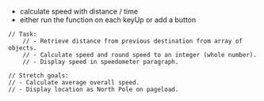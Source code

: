 - calculate speed with distance / time
- either run the function on each keyUp or add a button
```
// Task:
    // - Retrieve distance from previous destination from array of objects.
    // - Calculate speed and round speed to an integer (whole number).
    // - Display speed in speedometer paragraph.

// Stretch goals:
// - Calculate average overall speed.
// - Display location as North Pole on pageload.
```